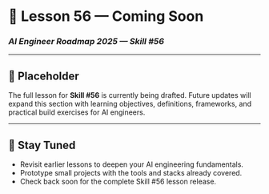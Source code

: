 # 🚧 Lesson 56 — Coming Soon

### *AI Engineer Roadmap 2025 — Skill #56*

---

## 🚧 Placeholder
The full lesson for **Skill #56** is currently being drafted. Future updates will expand this section with learning objectives, definitions, frameworks, and practical build exercises for AI engineers.

---

## 📌 Stay Tuned
* Revisit earlier lessons to deepen your AI engineering fundamentals.
* Prototype small projects with the tools and stacks already covered.
* Check back soon for the complete Skill #56 lesson release.
